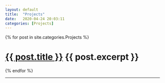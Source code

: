 ```yaml
---
layout: default
title:  "Projects"
date:   2020-04-24 20:03:11
categories: [Projects]
---
```



<!--{% for post in site.categories.Projects %}
 <li><span>{{ post.date | date_to_string }}</span> &nbsp; <a href="{{ post.url }}">{{ post.title }}</a></li>
{% endfor %}-->


  {% for post in site.categories.Projects %}
    <h1><a href="{{ post.url }}">{{ post.title }}</a>
      {{ post.excerpt }}
    </h1>
  {% endfor %}

---